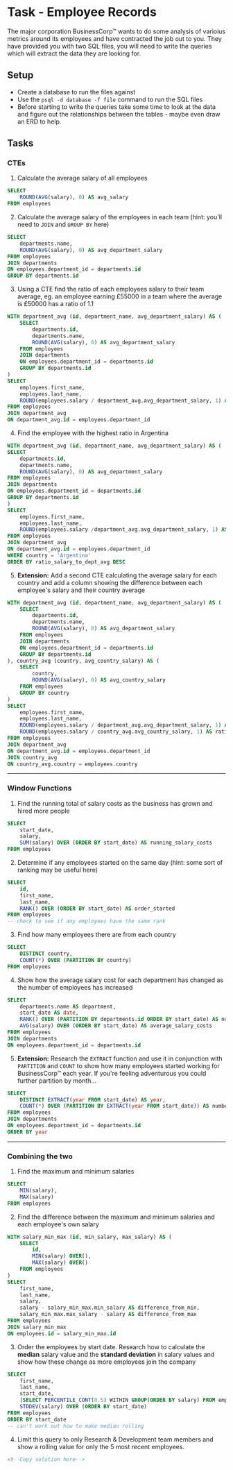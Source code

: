 # Task - Employee Records

The major corporation BusinessCorp&#8482; wants to do some analysis of varioius metrics around its employees and have contracted the job out to you. They have provided you with two SQL files, you will need to write the queries which will extract the data they are looking for.

## Setup

- Create a database to run the files against
- Use the `psql -d database -f file` command to run the SQL files
- Before starting to write the queries take some time to look at the data and figure out the relationships between the tables - maybe even draw an ERD to help.

## Tasks

### CTEs

1) Calculate the average salary of all employees

```sql
SELECT 
	ROUND(AVG(salary), 0) AS avg_salary
FROM employees
```

2) Calculate the average salary of the employees in each team (hint: you'll need to `JOIN` and `GROUP BY` here)

```sql
SELECT 
	departments.name,
	ROUND(AVG(salary), 0) AS avg_department_salary
FROM employees
JOIN departments
ON employees.department_id = departments.id
GROUP BY departments.id
```

3) Using a CTE find the ratio of each employees salary to their team average, eg. an employee earning £55000 in a team where the average is £50000 has a ratio of 1.1

```sql
WITH department_avg (id, department_name, avg_department_salary) AS (
    SELECT 
	    departments.id,
	    departments.name,
	    ROUND(AVG(salary), 0) AS avg_department_salary
    FROM employees
    JOIN departments
    ON employees.department_id = departments.id
    GROUP BY departments.id
)
SELECT 
	employees.first_name,
	employees.last_name,
	ROUND(employees.salary / department_avg.avg_department_salary, 1) AS ratio_salary_to_dept_avg
FROM employees
JOIN department_avg
ON department_avg.id = employees.department_id
```

4) Find the employee with the highest ratio in Argentina

```sql
WITH department_avg (id, department_name, avg_department_salary) AS (
SELECT 
	departments.id,
	departments.name,
	ROUND(AVG(salary), 0) AS avg_department_salary
FROM employees
JOIN departments
ON employees.department_id = departments.id
GROUP BY departments.id
)
SELECT 
	employees.first_name,
	employees.last_name,
	ROUND(employees.salary /department_avg.avg_department_salary, 1) AS ratio_salary_to_dept_avg
FROM employees
JOIN department_avg
ON department_avg.id = employees.department_id
WHERE country = 'Argentina'
ORDER BY ratio_salary_to_dept_avg DESC
```

5) **Extension:** Add a second CTE calculating the average salary for each country and add a column showing the difference between each employee's salary and their country average

```sql
WITH department_avg (id, department_name, avg_department_salary) AS (
	SELECT 
		departments.id,
		departments.name,
		ROUND(AVG(salary), 0) AS avg_department_salary
	FROM employees
	JOIN departments
	ON employees.department_id = departments.id
	GROUP BY departments.id
), country_avg (country, avg_country_salary) AS (
	SELECT
		country,
		ROUND(AVG(salary), 0) AS avg_country_salary
	FROM employees
	GROUP BY country
)
SELECT 
	employees.first_name,
	employees.last_name,
	ROUND(employees.salary / department_avg.avg_department_salary, 1) AS ratio_salary_to_dept_avg,
	ROUND(employees.salary / country_avg.avg_country_salary, 1) AS ratio_salary_to_country_avg
FROM employees
JOIN department_avg
ON department_avg.id = employees.department_id
JOIN country_avg
ON country_avg.country = employees.country
```

---

### Window Functions

1) Find the running total of salary costs as the business has grown and hired more people

```sql
SELECT 
	start_date,
	salary,
	SUM(salary) OVER (ORDER BY start_date) AS running_salary_costs
FROM employees
```

2) Determine if any employees started on the same day (hint: some sort of ranking may be useful here)

```sql
SELECT 
	id,
	first_name,
	last_name,
	RANK() OVER (ORDER BY start_date) AS order_started
FROM employees
-- check to see if any employees have the same rank
```

3) Find how many employees there are from each country

```sql
SELECT
	DISTINCT country,
	COUNT(*) OVER (PARTITION BY country)
FROM employees
```

4) Show how the average salary cost for each department has changed as the number of employees has increased

```sql
SELECT
	departments.name AS department,
	start_date AS date,
	RANK() OVER (PARTITION BY departments.id ORDER BY start_date) AS number_of_employees,
	AVG(salary) OVER (ORDER BY start_date) AS average_salary_costs
FROM employees
JOIN departments
ON employees.department_id = departments.id
```

5) **Extension:** Research the `EXTRACT` function and use it in conjunction with `PARTITION` and `COUNT` to show how many employees started working for BusinessCorp&#8482; each year. If you're feeling adventurous you could further partition by month...

```sql
SELECT
	DISTINCT EXTRACT(year FROM start_date) AS year,
	COUNT(*) OVER (PARTITION BY EXTRACT(year FROM start_date)) AS number_of_employees_starting
FROM employees
JOIN departments
ON employees.department_id = departments.id
ORDER BY year
```

---

### Combining the two

1) Find the maximum and minimum salaries

```sql
SELECT
	MIN(salary),
	MAX(salary)
FROM employees
```

2) Find the difference between the maximum and minimum salaries and each employee's own salary

```sql
WITH salary_min_max (id, min_salary, max_salary) AS (
	SELECT
		id,
		MIN(salary) OVER(),
		MAX(salary) OVER()
	FROM employees
)
SELECT 
	first_name,
	last_name,
	salary,
	salary - salary_min_max.min_salary AS difference_from_min,
	salary_min_max.max_salary - salary AS difference_from_max
FROM employees
JOIN salary_min_max
ON employees.id = salary_min_max.id	
```

3) Order the employees by start date. Research how to calculate the **median** salary value and the **standard deviation** in salary values and show how these change as more employees join the company

```sql
SELECT 
	first_name,
	last_name,
	start_date,
	(SELECT PERCENTILE_CONT(0.5) WITHIN GROUP(ORDER BY salary) FROM employees) AS median_salary,
	STDDEV(salary) OVER (ORDER BY start_date)
FROM employees
ORDER BY start_date
-- can't work out how to make median rolling
```

4) Limit this query to only Research & Development team members and show a rolling value for only the 5 most recent employees.

```sql
<!--Copy solution here-->
```

